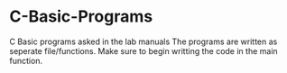 # C-Basic-Programs
C Basic programs asked in the lab manuals
The programs are written as seperate file/functions. Make sure to begin writting the code in the main function.
